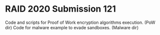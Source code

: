 # RAID 2020 Submission 121
Code and scripts for Proof of Work encryption algorithms execution. (PoW dir)
Code for malware example to evade sandboxes. (Malware dir)
